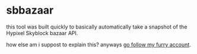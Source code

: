 # sbbazaar
this tool was built quickly to basically automatically take a snapshot of the Hypixel Skyblock bazaar API.

how else am i suppost to explain this? anyways [go follow my furry account](https://twitter.com/bismuthCMYK).